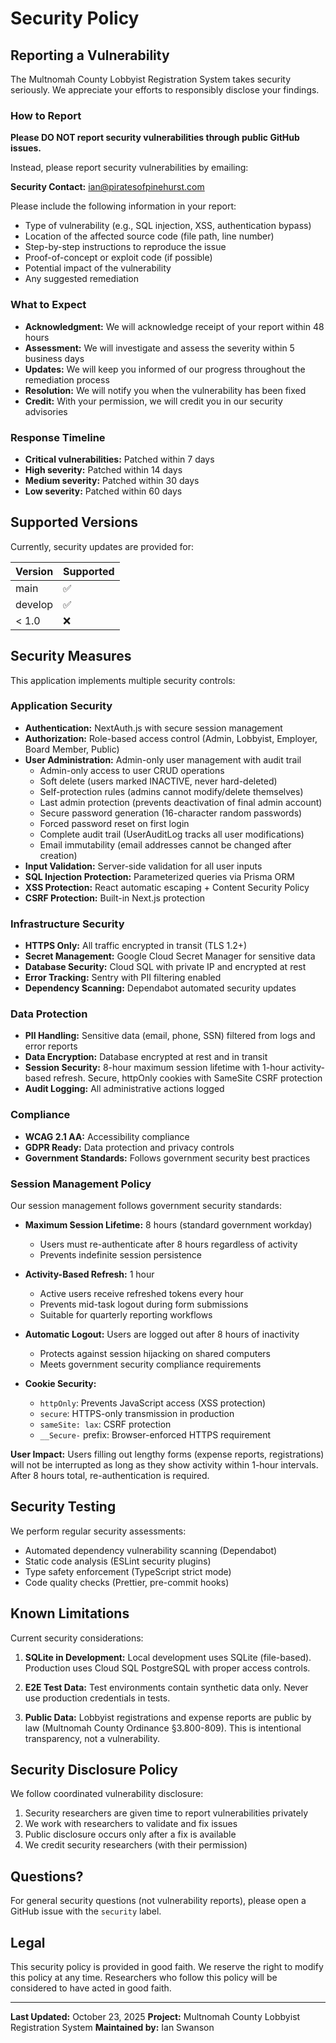 # Security Policy

## Reporting a Vulnerability

The Multnomah County Lobbyist Registration System takes security seriously. We appreciate your efforts to responsibly disclose your findings.

### How to Report

**Please DO NOT report security vulnerabilities through public GitHub issues.**

Instead, please report security vulnerabilities by emailing:

**Security Contact:** ian@piratesofpinehurst.com

Please include the following information in your report:

- Type of vulnerability (e.g., SQL injection, XSS, authentication bypass)
- Location of the affected source code (file path, line number)
- Step-by-step instructions to reproduce the issue
- Proof-of-concept or exploit code (if possible)
- Potential impact of the vulnerability
- Any suggested remediation

### What to Expect

- **Acknowledgment:** We will acknowledge receipt of your report within 48 hours
- **Assessment:** We will investigate and assess the severity within 5 business days
- **Updates:** We will keep you informed of our progress throughout the remediation process
- **Resolution:** We will notify you when the vulnerability has been fixed
- **Credit:** With your permission, we will credit you in our security advisories

### Response Timeline

- **Critical vulnerabilities:** Patched within 7 days
- **High severity:** Patched within 14 days
- **Medium severity:** Patched within 30 days
- **Low severity:** Patched within 60 days

## Supported Versions

Currently, security updates are provided for:

| Version | Supported          |
| ------- | ------------------ |
| main    | :white_check_mark: |
| develop | :white_check_mark: |
| < 1.0   | :x:                |

## Security Measures

This application implements multiple security controls:

### Application Security
- **Authentication:** NextAuth.js with secure session management
- **Authorization:** Role-based access control (Admin, Lobbyist, Employer, Board Member, Public)
- **User Administration:** Admin-only user management with audit trail
  - Admin-only access to user CRUD operations
  - Soft delete (users marked INACTIVE, never hard-deleted)
  - Self-protection rules (admins cannot modify/delete themselves)
  - Last admin protection (prevents deactivation of final admin account)
  - Secure password generation (16-character random passwords)
  - Forced password reset on first login
  - Complete audit trail (UserAuditLog tracks all user modifications)
  - Email immutability (email addresses cannot be changed after creation)
- **Input Validation:** Server-side validation for all user inputs
- **SQL Injection Protection:** Parameterized queries via Prisma ORM
- **XSS Protection:** React automatic escaping + Content Security Policy
- **CSRF Protection:** Built-in Next.js protection

### Infrastructure Security
- **HTTPS Only:** All traffic encrypted in transit (TLS 1.2+)
- **Secret Management:** Google Cloud Secret Manager for sensitive data
- **Database Security:** Cloud SQL with private IP and encrypted at rest
- **Error Tracking:** Sentry with PII filtering enabled
- **Dependency Scanning:** Dependabot automated security updates

### Data Protection
- **PII Handling:** Sensitive data (email, phone, SSN) filtered from logs and error reports
- **Data Encryption:** Database encrypted at rest and in transit
- **Session Security:** 8-hour maximum session lifetime with 1-hour activity-based refresh. Secure, httpOnly cookies with SameSite CSRF protection
- **Audit Logging:** All administrative actions logged

### Compliance
- **WCAG 2.1 AA:** Accessibility compliance
- **GDPR Ready:** Data protection and privacy controls
- **Government Standards:** Follows government security best practices

### Session Management Policy

Our session management follows government security standards:

- **Maximum Session Lifetime:** 8 hours (standard government workday)
  - Users must re-authenticate after 8 hours regardless of activity
  - Prevents indefinite session persistence

- **Activity-Based Refresh:** 1 hour
  - Active users receive refreshed tokens every hour
  - Prevents mid-task logout during form submissions
  - Suitable for quarterly reporting workflows

- **Automatic Logout:** Users are logged out after 8 hours of inactivity
  - Protects against session hijacking on shared computers
  - Meets government security compliance requirements

- **Cookie Security:**
  - `httpOnly`: Prevents JavaScript access (XSS protection)
  - `secure`: HTTPS-only transmission in production
  - `sameSite: lax`: CSRF protection
  - `__Secure-` prefix: Browser-enforced HTTPS requirement

**User Impact:** Users filling out lengthy forms (expense reports, registrations) will not be interrupted as long as they show activity within 1-hour intervals. After 8 hours total, re-authentication is required.

## Security Testing

We perform regular security assessments:

- Automated dependency vulnerability scanning (Dependabot)
- Static code analysis (ESLint security plugins)
- Type safety enforcement (TypeScript strict mode)
- Code quality checks (Prettier, pre-commit hooks)

## Known Limitations

Current security considerations:

1. **SQLite in Development:** Local development uses SQLite (file-based). Production uses Cloud SQL PostgreSQL with proper access controls.

2. **E2E Test Data:** Test environments contain synthetic data only. Never use production credentials in tests.

3. **Public Data:** Lobbyist registrations and expense reports are public by law (Multnomah County Ordinance §3.800-809). This is intentional transparency, not a vulnerability.

## Security Disclosure Policy

We follow coordinated vulnerability disclosure:

1. Security researchers are given time to report vulnerabilities privately
2. We work with researchers to validate and fix issues
3. Public disclosure occurs only after a fix is available
4. We credit security researchers (with their permission)

## Questions?

For general security questions (not vulnerability reports), please open a GitHub issue with the `security` label.

## Legal

This security policy is provided in good faith. We reserve the right to modify this policy at any time. Researchers who follow this policy will be considered to have acted in good faith.

---

**Last Updated:** October 23, 2025
**Project:** Multnomah County Lobbyist Registration System
**Maintained by:** Ian Swanson

